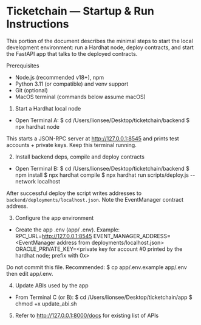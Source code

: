 # Ticketchain — Startup & Run Instructions

This portion of the document describes the minimal steps to start the local development environment: run a Hardhat node, deploy contracts, and start the FastAPI app that talks to the deployed contracts.

Prerequisites
- Node.js (recommended v18+), npm
- Python 3.11 (or compatible) and venv support
- Git (optional)
- MacOS terminal (commands below assume macOS)

1. Start a Hardhat local node
- Open Terminal A:
$ cd /Users/lionsee/Desktop/ticketchain/backend
$ npx hardhat node

This starts a JSON-RPC server at http://127.0.0.1:8545 and prints test accounts + private keys. Keep this terminal running.

2. Install backend deps, compile and deploy contracts
- Open Terminal B:
$ cd /Users/lionsee/Desktop/ticketchain/backend
$ npm install
$ npx hardhat compile
$ npx hardhat run scripts/deploy.js --network localhost

After successful deploy the script writes addresses to `backend/deployments/localhost.json`. Note the EventManager contract address.

3. Configure the app environment
- Create the app .env (app/ .env). Example:
RPC_URL=http://127.0.0.1:8545
EVENT_MANAGER_ADDRESS=<EventManager address from deployments/localhost.json>
ORACLE_PRIVATE_KEY=<private key for account #0 printed by the hardhat node; prefix with 0x>

Do not commit this file. Recommended:
$ cp app/.env.example app/.env
then edit app/.env.

4. Update ABIs used by the app
- From Terminal C (or B):
$ cd /Users/lionsee/Desktop/ticketchain/app
$ chmod +x update_abi.sh

5. Refer to http://127.0.0.1:8000/docs for existing list of APIs